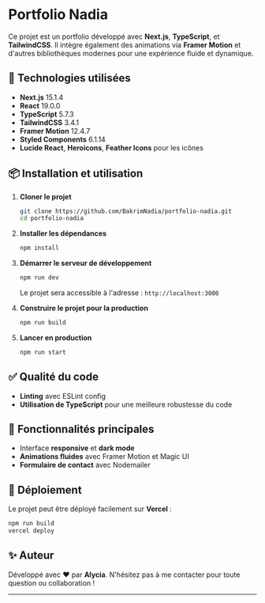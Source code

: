 # Portfolio Nadia

Ce projet est un portfolio développé avec **Next.js**, **TypeScript**, et **TailwindCSS**. Il intègre également des animations via **Framer Motion** et d'autres bibliothèques modernes pour une expérience fluide et dynamique.

## 🚀 Technologies utilisées

- **Next.js** 15.1.4
- **React** 19.0.0
- **TypeScript** 5.7.3
- **TailwindCSS** 3.4.1
- **Framer Motion** 12.4.7
- **Styled Components** 6.1.14
- **Lucide React**, **Heroicons**, **Feather Icons** pour les icônes


## 📦 Installation et utilisation

1. **Cloner le projet**
   ```bash
   git clone https://github.com/BakrimNadia/portfolio-nadia.git
   cd portfolio-nadia
   ```

2. **Installer les dépendances**
   ```bash
   npm install
   ```

3. **Démarrer le serveur de développement**
   ```bash
   npm run dev
   ```
   Le projet sera accessible à l'adresse : `http://localhost:3000`

4. **Construire le projet pour la production**
   ```bash
   npm run build
   ```

5. **Lancer en production**
   ```bash
   npm run start
   ```

## ✅ Qualité du code

- **Linting** avec ESLint config
- **Utilisation de TypeScript** pour une meilleure robustesse du code

## 📌 Fonctionnalités principales

- Interface **responsive** et **dark mode**
- **Animations fluides** avec Framer Motion et Magic UI
- **Formulaire de contact** avec Nodemailer

## 🚀 Déploiement

Le projet peut être déployé facilement sur **Vercel** :
```bash
npm run build
vercel deploy
```

## ✨ Auteur

Développé avec ❤️ par **Alycia**. N'hésitez pas à me contacter pour toute question ou collaboration !

---
